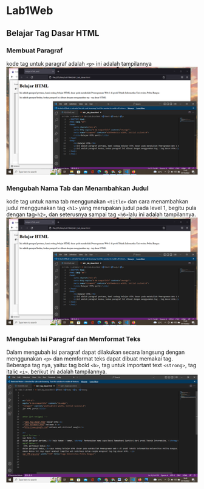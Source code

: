 # Lab1Web
## Belajar Tag Dasar HTML

### Membuat Paragraf 
kode tag untuk paragraf adalah `<p>`
ini adalah tampilannya
![gambar1](screenshot/ss1.png)

### Mengubah Nama Tab dan Menambahkan Judul
kode tag untuk nama tab menggunakan `<title>` dan cara menambahkan judul menggunakan tag `<h1>` yang merupakan judul pada level 1, begitu pula dengan tag`<h2>`, dan seterusnya sampai tag `<h6>`lalu ini adalah tampilannya.
![gambar2](screenshot/ss2.png)

### Mengubah Isi Paragraf dan Memformat Teks
Dalam mengubah isi paragraf dapat dilakukan secara langsung dengan menggunakan `<p>` dan memformat teks dapat dibuat memakai tag. Beberapa tag nya, yaitu: tag bold `<b>`, tag untuk important text `<strong>`, tag italic `<i>`. berikut ini adalah tampilannya.
![gambar3](screenshot/ss3.png)
